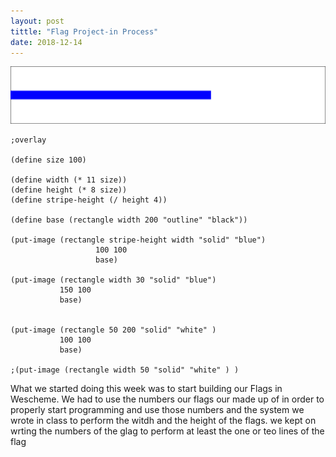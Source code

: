 ```yaml
---
layout: post
tittle: "Flag Project-in Process"
date: 2018-12-14
---
```

![Flag Image](/images/flagvs.png)

```
;overlay 

(define size 100)

(define width (* 11 size))
(define height (* 8 size))
(define stripe-height (/ height 4))

(define base (rectangle width 200 "outline" "black"))

(put-image (rectangle stripe-height width "solid" "blue") 
                   100 100 
                   base) 

(put-image (rectangle width 30 "solid" "blue") 
           150 100 
           base) 


(put-image (rectangle 50 200 "solid" "white" ) 
           100 100 
           base) 

;(put-image (rectangle width 50 "solid" "white" ) )  
```

What we started doing this week was to start building our Flags in Wescheme. We had to use the numbers our flags our made up of in order to properly start programming and use those numbers and the system we wrote in class to perform the witdh and the height of the flags. we kept on wrting the numbers of the glag to perform at least the one or teo lines of the flag 
